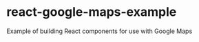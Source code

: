 react-google-maps-example
=========================

Example of building React components for use with Google Maps
